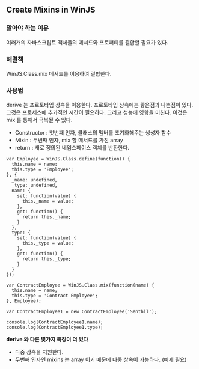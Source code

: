 ## Create Mixins in WinJS

### 알아야 하는 이유

여러개의 자바스크립트 객체들의 메서드와 프로퍼티를 결합할 필요가 있다.

### 해결책

WinJS.Class.mix 메서드를 이용하여 결합한다.

### 사용법

derive 는 프로토타입 상속을 이용한다. 프로토타입 상속에는 좋은점과 나쁜점이 있다.
그것은 프로세스에 추가적인 시간이 필요하다. 그리고 성능에 영향을 미친다.
이것은 mix 를 통해서 극복될 수 있다.

* Constructor : 첫번째 인자, 클래스의 멤버를 초기화해주는 생성자 함수
* Mixin : 두번째 인자, mix 할 메서드를 가진 array
* return : 새로 정의된 네임스페이스 객체를 반환한다.

```
var Employee = WinJS.Class.define(function() {
  this.name = name;
  this.type = 'Employee';
}, {
  _name: undefined,
  _type: undefined,
  name: {
    set: function(value) {
      this._name = value;
    },
    get: function() {
      return this._name;
    }
  },
  type: {
    set: function(value) {
      this._type = value;
    },
    get: function() {
      return this._type;
    }
  }
});

var ContractEmployee = WinJS.Class.mix(function(name) {
  this.name = name;
  this.type = 'Contract Employee';
}, Employee);

var ContractEmployee1 = new ContractEmployee('Senthil');

console.log(ContractEmployee1.name);
console.log(ContractEmployee1.type);
```

**derive 와 다른 몇가지 특징이 더 있다**
* 다중 상속을 지원한다.
* 두번째 인자인 mixins 는 array 이기 때문에 다중 상속이 가능하다. (예제 필요)
